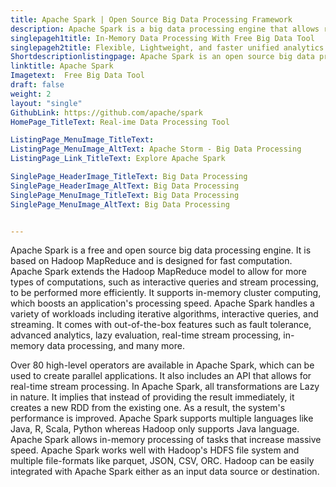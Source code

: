 ```yaml
---
title: Apache Spark | Open Source Big Data Processing Framework
description: Apache Spark is a big data processing engine that allows real-time stream processing and in-memory computing that increases the processing speed of the application.
singlepageh1title: In-Memory Data Processing With Free Big Data Tool
singlepageh2title: Flexible, Lightweight, and faster unified analytics engine for large-scale data processing. Integrated with Hadoop and supports multiple languages.
Shortdescriptionlistingpage: Apache Spark is an open source big data processing engine for large-scale data processing. Increase processing speed of an application with in-memory computing.
linktitle: Apache Spark
Imagetext:  Free Big Data Tool
draft: false
weight: 2
layout: "single"
GithubLink: https://github.com/apache/spark
HomePage_TitleText: Real-ime Data Processing Tool

ListingPage_MenuImage_TitleText: 
ListingPage_MenuImage_AltText: Apache Storm - Big Data Processing
ListingPage_Link_TitleText: Explore Apache Spark

SinglePage_HeaderImage_TitleText: Big Data Processing
SinglePage_HeaderImage_AltText: Big Data Processing
SinglePage_MenuImage_TitleText: Big Data Processing
SinglePage_MenuImage_AltText: Big Data Processing


---
```


Apache Spark is a free and open source big data processing engine. It is based on Hadoop MapReduce and is designed for fast computation. Apache Spark extends the Hadoop MapReduce model to allow for more types of computations, such as interactive queries and stream processing, to be performed more efficiently. It supports in-memory cluster computing, which boosts an application's processing speed. Apache Spark handles a variety of workloads including iterative algorithms, interactive queries, and streaming. It comes with out-of-the-box features such as fault tolerance, advanced analytics, lazy evaluation, real-time stream processing, in-memory data processing, and many more.

Over 80 high-level operators are available in Apache Spark, which can be used to create parallel applications. It also includes an API that allows for real-time stream processing. In Apache Spark, all transformations are Lazy in nature. It implies that instead of providing the result immediately, it creates a new RDD from the existing one. As a result, the system's performance is improved. Apache Spark supports multiple languages like Java, R, Scala, Python whereas Hadoop only supports Java language. Apache Spark allows in-memory processing of tasks that increase massive speed. Apache Spark works well with Hadoop's HDFS file system and multiple file-formats like parquet, JSON, CSV, ORC. Hadoop can be easily integrated with Apache Spark either as an input data source or destination.